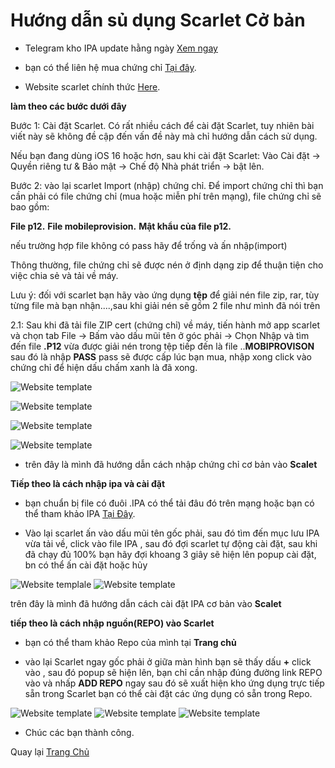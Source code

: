 # Hướng dẫn sủ dụng Scarlet Cở bản 

- Telegram kho IPA update hằng ngày [Xem ngay](https://t.me/ioshackkingchannel)

- bạn có thể liên hệ mua chứng chỉ [Tại đây](https://t.me/lazylor).

- Website scarlet chính thức [Here](https://usescarlet.com/).

**làm theo các bước dưới đây**
 
Bước 1: Cài đặt Scarlet.
Có rất nhiều cách để cài đặt Scarlet, tuy nhiên bài viết này sẽ không đề cập đến vấn đề này mà chỉ hướng dẫn cách sử dụng.

Nếu bạn đang dùng iOS 16 hoặc hơn, sau khi cài đặt Scarlet: Vào Cài đặt -> Quyền riêng tư & Bảo mật -> Chế độ Nhà phát triển -> bật lên.

Bước 2: vào lại scarlet Import (nhập) chứng chỉ.
Để import chứng chỉ thì bạn cần phải có file chứng chỉ (mua hoặc miễn phí trên mạng), file chứng chỉ sẽ bao gồm:

**File p12.**
**File mobileprovision.**
**Mật khẩu của file p12.**

nếu trường hợp file không có pass hãy để trống và ấn nhập(import)

Thông thường, file chứng chỉ sẽ được nén ở định dạng zip để thuận tiện cho việc chia sẻ và tải về máy.

Lưu ý: đối với scarlet bạn hãy vào ứng dụng **tệp** để giải nén file zip, rar, tùy từng file mà bạn nhận....,sau khi giải nén sẽ gồm 2 file như mình đã nói trên

2.1: Sau khi đã tải file ZIP cert (chứng chỉ) về máy, tiến hành mở app scarlet và chọn tab File -> Bấm vào dấu mũi tên ở góc phải -> Chọn Nhập và tìm đến file **.P12** vừa được giải nén trong tệp tiếp đến là file ..**MOBIPROVISON** sau đó là nhập **PASS** pass sẽ được cấp lúc bạn mua, nhập xong click vào chứng chỉ để hiện dấu chấm xanh là đã xong.

![Website template](https://lazyvn.github.io/img/hd1.jpg)

![Website template](https://lazyvn.github.io/img/hd2.jpg)

![Website template](https://lazyvn.github.io/img/hd3.jpg) 

![Website template](https://lazyvn.github.io/img/hd4.jpg)

- trên đây là mình đã hướng dẫn cách nhập chứng chỉ cơ bản vào **Scalet**

**Tiếp theo là cách nhập ipa và cài đặt**

- bạn chuẩn bị file có đuôi .IPA có thể tải đâu đó trên mạng hoặc bạn có thể tham khảo IPA [Tại Đây](https://t.me/ioshackkingchannel).

- Vào lại scarlet ấn vào dấu mũi tên gốc phải, sau đó tìm đến mục lưu IPA vừa tải về, click vào file IPA , sau đó đợi scarlet tự động cài đặt, 
sau khi đã chạy đủ 100% bạn hãy đợi khoang 3 giây sẽ hiện lên popup cài đặt, bn có thể ấn cài đặt hoặc hủy

![Website templale](https://lazyvn.github.io/img/hd1.jpg)
![Website template](https://lazyvn.github.io/img/hd5.png)

trên đây là mình đã hướng dẫn cách cài đặt IPA cơ bản vào **Scalet**

**tiếp theo là cách nhập nguồn(REPO) vào Scarlet**
- bạn có thể tham khảo Repo của mình tại **Trang chủ**

- vào lại Scarlet ngay gốc phải ở giữa màn hình bạn sẽ thấy dấu **+** click vào , sau đó popup sẽ hiện lên, bạn chỉ cần nhập đúng đường link REPO vào 
và nhấp **ADD REPO** ngay sau đó sẽ xuất hiện kho ứng dụng trực tiếp sẵn trong Scarlet bạn có thể cài đặt các ứng dụng có sẵn trong Repo.

![Website template](https://lazyvn.github.io/img/hd6.png)
![Website template](https://lazyvn.github.io/img/hd7.png)
![Website template](https://lazyvn.github.io/img/hd8.png)

- Chúc các bạn thành công. 

Quay lại [Trang Chủ](https://lazyvn.com)
